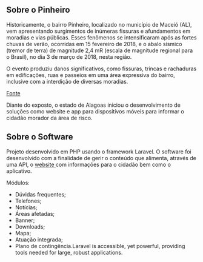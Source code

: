 ## Sobre o Pinheiro

Historicamente, o bairro Pinheiro, localizado no município de Maceió (AL), vem apresentando surgimentos de inúmeras fissuras e afundamentos em moradias e vias públicas. Esses fenômenos se intensificaram após as fortes chuvas de verão, ocorridas em 15 fevereiro de 2018, e o abalo sísmico (tremor de terra) de magnitude 2,4 mR (escala de magnitude regional para o Brasil), no dia 3 de março de 2018, nesta região.

O evento produziu danos significativos, como fissuras, trincas e rachaduras em edificações, ruas e passeios em uma área expressiva do bairro, inclusive com a interdição de diversas moradias.

<a href="http://www.cprm.gov.br/publique/Gestao-Territorial/Prevencao-de-Desastres-Naturais/Acao-Emergencial-no-Bairro-Pinheiro-%28Maceio%2C-AL%29-5344.html" target="_blank"> Fonte<a/>

Diante do exposto, o estado de Alagoas iniciou o desenvolvimento de soluções como website e app para dispositívos móveis para informar o cidadão morador da área de risco.

## Sobre o Software

Projeto desenvolvido em PHP usando o framework Laravel. 
O software foi desenvolvido com a finalidade de gerir o conteúdo que alimenta, através de uma API, o <a href="http://pinheiro.al.gov.br" target="_blank"> website </a> com informações para o cidadão bem como o aplicativo.  

Módulos:

- Dúvidas frequentes;
- Telefones;
- Notícias;
- Áreas afetadas;
- Banner;
- Downloads;
- Mapa;
- Atuação integrada;
- Plano de contingência.Laravel is accessible, yet powerful, providing tools needed for large, robust applications.

